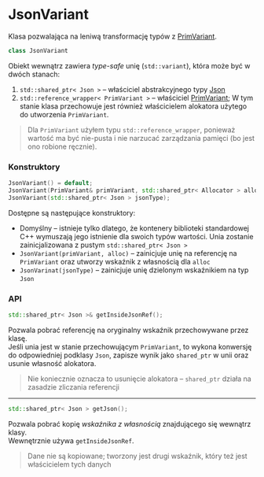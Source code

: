 # JsonVariant

Klasa pozwalająca na leniwą transformację typów z [PrimVariant](../PrimTypes/PrimVariant.md).

```cpp
class JsonVariant
```

Obiekt wewnątrz zawiera *type-safe* unię (`std::variant`), która może być w dwóch stanach:

1. `std::shared_ptr< Json >` – właściciel abstrakcyjnego typy [Json](./Json.md)
2. `std::reference_wrapper< PrimVariant >` – właściciel [PrimVariant](../PrimTypes/PrimVariant.md); W tym stanie klasa przechowuje jest również właścicielem alokatora użytego do utworzenia `PrimVariant`.

> Dla `PrimVariant` użyłem typu `std::reference_wrapper`, ponieważ wartość ma być nie-pusta i nie narzucać zarządzania pamięci (bo jest ono robione ręcznie).


### Konstruktory

```cpp
JsonVariant() = default;  
JsonVariant(PrimVariant& primVariant, std::shared_ptr< Allocator > alloc);  
JsonVariant(std::shared_ptr< Json > jsonType);
```

Dostępne są następujące konstruktory:

- Domyślny – istnieje tylko dlatego, że kontenery biblioteki standardowej C++ wymuszają jego istnienie dla swoich typów wartości. Unia zostanie zainicjalizowana z pustym `std::shared_ptr< Json >`
- `JsonVariant(primVariant, alloc)` – zainicjuje unię na referencję na `PrimVariant` oraz utworzy wskaźnik z własnością dla `alloc`
- `JsonVarinat(jsonType)` – zainicjuje unię dzielonym wskaźnikiem na typ `Json`

### API

```cpp
std::shared_ptr< Json >& getInsideJsonRef();  
```

Pozwala pobrać referencję na oryginalny wskaźnik przechowywane przez klasę.  
Jeśli unia jest w stanie przechowującym `PrimVariant`, to wykona konwersję do odpowiedniej podklasy `Json`, zapisze wynik jako `shared_ptr` w unii oraz usunie własność alokatora.

> Nie koniecznie oznacza to usunięcie alokatora – `shared_ptr` działa na zasadzie zliczania referencji

---

```cpp
std::shared_ptr< Json > getJson();
```

Pozwala pobrać kopię *wskaźnika z własnością* znajdującego się wewnątrz klasy.  
Wewnętrznie używa `getInsideJsonRef`.

> Dane nie są kopiowane; tworzony jest drugi wskaźnik, który też jest właścicielem tych danych
